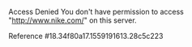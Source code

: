 Access Denied You don't have permission to access "http://www.nike.com/" on this server.

Reference #18.34f80a17.1559191613.28c5c223